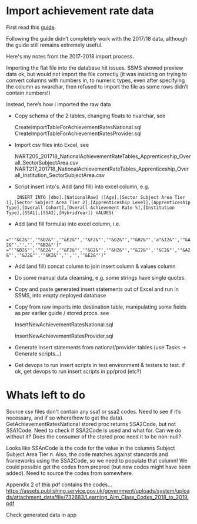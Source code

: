 # Import achievement rate data

First read this [guide](https://skillsfundingagency.atlassian.net/wiki/spaces/DAS/pages/287113242/Achievement+Rates).

Following the guide didn’t completely work with the 2017/18 data, although the guide still remains extremely useful.

Here's my notes from the 2017-2018 import process.
 
Importing the flat file into the database hit issues. SSMS showed preview data ok, but would not import the file correctly (it was insisting on trying to convert columns with numbers in, to numeric types, even after specifying the column as nvarchar, then refused to import the file as some rows didn’t contain numbers!)

Instead, here’s how i imported the raw data

* Copy schema of the 2 tables, changing floats to nvarchar, see

   CreateImportTableForAchievementRatesNational.sql  
   CreateImportTableForAchievementRatesProvider.sql
    
* Import csv files into Excel, see

    NART205_201718_NationalAchievementRateTables_Apprenticeship_Overall_SectorSubjectArea.csv  
    NART217_201718_NationalAchievementRateTables_Apprenticeship_Overall_Institution_SectorSubjectArea.csv

* Script insert into's. Add (and fill) into excel column, e.g. 

`    INSERT INTO [dbo].[NationalRaw] ([Age],[Sector Subject Area Tier 1],[Sector Subject Area Tier 2],[Apprenticeship Level],[Apprenticeship Type],[Overall Cohort],[Overall Achievement Rate %],[Institution Type],[SSA1],[SSA2],[HybridYear]) VALUES(`

* Add (and fill formula) into excel column, i.e.

`    ="'"&C2&"','"&D2&"','"&E2&"','"&F2&"','"&G2&"','"&H2&"','a"&I2&"','"&A2&"','','','"&B2&"')"
    ="'"&B2&"','"&E2&"','"&F2&"','"&G2&"','"&H2&"','"&I2&"','"&C2&"','"&A2&"','"&J2&"','"&K2&"','','','"&E2&"')"
`
* Add (and fill) concat column to join insert column & values column

* Do some manual data cleansing, e.g. some strings have single quotes.

* Copy and paste generated insert statements out of Excel and run in SSMS, into empty deployed database

* Copy from raw imports into destination table, manipulating some fields as per earlier guide / stored procs. see
    
    InsertNewAchievementRatesNational.sql
    
    InsertNewAchievementRatesProvider.sql

* Generate insert statements from national/provider tables (use Tasks -> Generate scripts...)

* Get devops to run insert scripts in test environment & testers to test. if ok, get devops to run insert scripts in pp/prod (etc?)

# Whats left to do

Source csv files don't contain any ssa1 or ssa2 codes. Need to see if it’s necessary, and if so where/how to get the data).
GetAchievementRatesNational stored proc returns SSA2Code, but not SSA1Code. 
Need to check if SSA2Code is used and what for. Can we do without it? Does the consumer of the stored proc need it to be non-null?

Looks like SSAnCode is the code for the value in the columns Subject Subject Area Tier n.
Also, the code matches against standards and frameworks using the SSA2Code, so we need to populate that column!
We could possible get the codes from preprod (but new codes might have been added).
Need to source the codes from somewhere.

Appendix 2 of this pdf contains the codes...
https://assets.publishing.service.gov.uk/government/uploads/system/uploads/attachment_data/file/732683/Learning_Aim_Class_Codes_2018_to_2019.pdf

Check generated data in app
